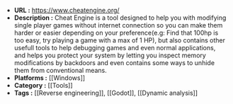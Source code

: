 - **URL :** https://www.cheatengine.org/
- **Description :** Cheat Engine is a tool designed to help you with modifying single player games without internet connection so you can make them harder or easier depending on your preference(e.g: Find that 100hp is too easy, try playing a game with a max of 1 HP), but also contains other usefull tools to help debugging games and even normal applications, and helps you protect your system by letting you inspect memory modifications by backdoors and even contains some ways to unhide them from conventional means.
- **Platforms :** [[Windows]]
- **Category :** [[Tools]]
- **Tags :** [[Reverse engineering]], [[Godot]], [[Dynamic analysis]]